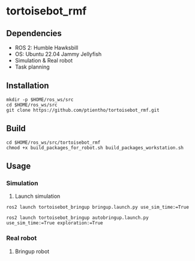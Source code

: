 # tortoisebot_rmf

## Dependencies
- ROS 2: Humble Hawksbill
- OS: Ubuntu 22.04 Jammy Jellyfish
- Simulation & Real robot
- Task planning

## Installation
```
mkdir -p $HOME/ros_ws/src
cd $HOME/ros_ws/src
git clone https://github.com/ptientho/tortoisebot_rmf.git
```

## Build
```
cd $HOME/ros_ws/src/tortoisebot_rmf
chmod +x build_packages_for_robot.sh build_packages_workstation.sh
```

## Usage

### Simulation
1. Launch simulation
```
ros2 launch tortoisebot_bringup bringup.launch.py use_sim_time:=True
```

```
ros2 launch tortoisebot_bringup autobringup.launch.py use_sim_time:=True exploration:=True
```

### Real robot

1. Bringup robot